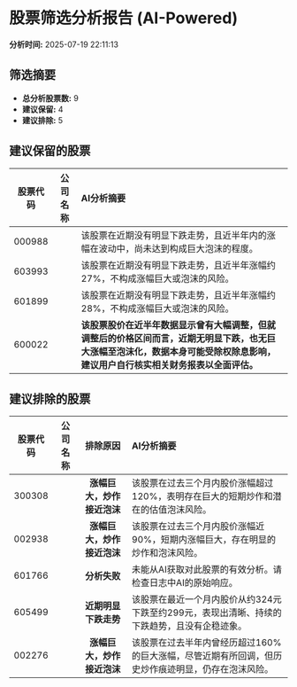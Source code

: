 # 股票筛选分析报告 (AI-Powered)

**分析时间:** 2025-07-19 22:11:13

## 筛选摘要

- **总分析股票数:** 9
- **建议保留:** 4
- **建议排除:** 5

## 建议保留的股票

| 股票代码 | 公司名称 | AI分析摘要 |
|:---:|:---:|:---|
| 000988 |  | 该股票在近期没有明显下跌走势，且近半年内的涨幅在波动中，尚未达到构成巨大泡沫的程度。 |
| 603993 |  | 该股票在近期没有明显下跌走势，且近半年涨幅约27%，不构成涨幅巨大或泡沫的风险。 |
| 601899 |  | 该股票在近期没有明显下跌走势，且近半年涨幅约28%，不构成涨幅巨大或泡沫的风险。 |
| 600022 |  | **该股票股价在近半年数据显示曾有大幅调整，但就调整后的价格区间而言，近期无明显下跌，也无巨大涨幅至泡沫化，数据本身可能受除权除息影响，建议用户自行核实相关财务报表以全面评估。** |

## 建议排除的股票

| 股票代码 | 公司名称 | 排除原因 | AI分析摘要 |
|:---:|:---:|:---:|:---|
| 300308 |  | **涨幅巨大，炒作接近泡沫** | 该股票在过去三个月内股价涨幅超过120%，表明存在巨大的短期炒作和潜在的估值泡沫风险。 |
| 002938 |  | **涨幅巨大，炒作接近泡沫** | 该股票在过去三个月内股价涨幅近90%，短期内涨幅巨大，存在明显的炒作和泡沫风险。 |
| 601766 |  | **分析失败** | 未能从AI获取对此股票的有效分析。请检查日志中AI的原始响应。 |
| 605499 |  | **近期明显下跌走势** | 该股票在最近一个月内股价从约324元下跌至约299元，表现出清晰、持续的下跌趋势，且没有企稳迹象。 |
| 002276 |  | **涨幅巨大，炒作接近泡沫** | 该股票在过去半年内曾经历超过160%的巨大涨幅，尽管近期有所回调，但历史炒作痕迹明显，仍存在泡沫风险。 |
